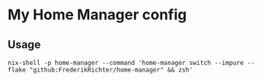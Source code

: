 # My Home Manager config

## Usage

```nix-shell -p home-manager --command 'home-manager switch --impure --flake "github:FrederikRichter/home-manager" && zsh'```
